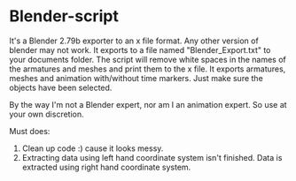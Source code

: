 # Blender-script
It's a Blender 2.79b exporter to an x file format. Any other version of blender may not work.
It exports to a file named
"Blender_Export.txt"
to your documents folder.
The script will remove white spaces in the names of the armatures and meshes
and print them to the x file.
It exports armatures, meshes and animation with/without time markers. Just make sure
the objects have been selected.

By the way I'm not a Blender expert, nor am I an animation expert. So use at your
own discretion.

Must does:
1) Clean up code :) cause it looks messy.
2) Extracting data using left hand coordinate system isn't finished. Data is extracted
using right hand coordinate system.
